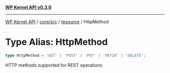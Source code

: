 [**WP Kernel API v0.3.0**](../../../../../README.md)

---

[WP Kernel API](../../../../../README.md) / [core/src](../../../README.md) / [resource](../README.md) / HttpMethod

# Type Alias: HttpMethod

```ts
type HttpMethod = 'GET' | 'POST' | 'PUT' | 'PATCH' | 'DELETE';
```

HTTP methods supported for REST operations
